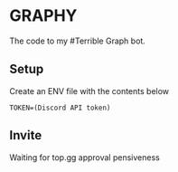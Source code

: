 # GRAPHY
The code to my #Terrible Graph bot.


## Setup
Create an ENV file with the contents below
```env
TOKEN=(Discord API token)
```

## Invite
Waiting for top.gg approval pensiveness